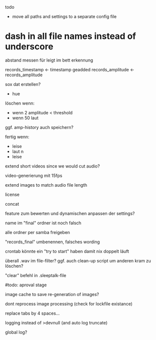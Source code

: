 todo


* move all paths and settings to a separate config file

# dash in all file names instead of underscore
abstand messen für leigt im bett erkennung


records_timestamp  <- timestamp geadded
records_amplitude  <- records_amplitude

sox dat erstellen?

- hue

löschen wenn:

- wenn 2 amplitude < threshold
- wenn 50 laut

ggf. amp-history auch speichern?

fertig wenn:

- leise
- laut n
- leise


extend short videos since we would cut audio?


video-generierung mit 15fps

extend images to match audio file length



license

concat

feature zum bewerten und dynamischen anpassen der settings?

name im "final" ordner ist noch falsch

alle ordner per samba freigeben

"records_final" umbenennen, falsches wording

crontab könnte ein "try to start" haben damit nix doppelt läuft

überall .wav im file-filter? ggf. auch clean-up script um anderen kram zu löschen?

"clear" befehl in .sleeptalk-file

#todo: aproval stage

image cache to save re-generation of images?

dont reprocess image processing (check for lockfile existance)

replace tabs by 4 spaces...

logging instead of  >devnull (and auto log truncate)

global log?